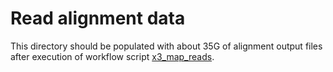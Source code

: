 # Read alignment data

This directory should be populated with about 35G of alignment output files after execution of workflow script [x3_map_reads](../x3_map_reads).
